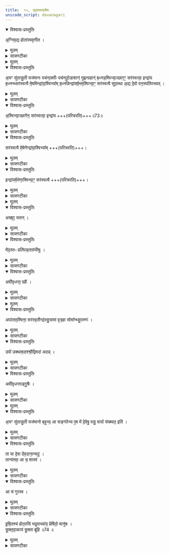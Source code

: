 ```yaml
---
title:  १५, सूक्तवाकप्रैषः
unicode_script: devanagari
---
```

<details open><summary>विश्वास-प्रस्तुतिः</summary>

अ॒ग्निम॒द्य होता॑रमवृणीत ।  
</details>

<details><summary>मूलम्</summary>

अ॒ग्निम॒द्य होता॑रमवृणीत ।  
</details>

<details><summary>सायणटीका</summary>

(SB) 1चतुर्दशे प्रधानपशुत्रयार्था अनूयाजप्रैषा उक्ताः । अथ पञ्चदशे सूक्तवाकप्रैषोऽभिधीयते - अद्यास्मितकर्मणि अयं यजमानः अग्निरूपं दैवं होतारं होमनिष्पादकं पुरुषं अवृणीत वृतवान् ।  
</details>


<details><summary>मूलम्</summary>

अ॒यꣳ सु॑तासु॒ती यज॑मानः ।  
पच॑न्प॒क्तीः ।  
पच॑न्पुरो॒डाशान्॑ ।  
गृ॒ह्णन्ग्रहान्॑ ।  
ब॒ध्नन्न॒श्विभ्या॒ञ्छाग॒ꣳ॒ सर॑स्वत्या॒ इन्द्रा॑य ।  
ब॒ध्नन्थ्सर॑स्वत्यै मे॒षमिन्द्रा॑या॒श्विभ्या᳚म् ।  
ब॒ध्नन्निन्द्रा॑यर्ष॒भम॒श्विभ्या॒ꣳ॒ सर॑स्वत्यै ।  
सू॒प॒स्था अ॒द्य दे॒वो वन॒स्पति॑रभवत् ।  
</details>

<details open><summary>विश्वास-प्रस्तुतिः</summary>

अ॒यꣳ सु॑तासु॒ती यज॑मानः पच॑न्प॒क्तीः पच॑न्पुरो॒डाशान्॑  गृ॒ह्णन्ग्रहान्॑  ब॒ध्नन्न॒श्विभ्या॒ञ्छाग॒ꣳ॒ सर॑स्वत्या॒ इन्द्रा॑य ब॒ध्नन्थ्सर॑स्वत्यै मे॒षमिन्द्रा॑या॒श्विभ्या᳚म् ब॒ध्नन्निन्द्रा॑यर्ष॒भम॒श्विभ्या॒ꣳ॒ सर॑स्वत्यै सूप॒स्था अ॒द्य दे॒वो वन॒स्पति॑रभवत् ।  
</details>

<details><summary>मूलम्</summary>

अ॒यꣳ सु॑तासु॒ती यज॑मानः पच॑न्प॒क्तीः पच॑न्पुरो॒डाशान्॑  गृ॒ह्णन्ग्रहान्॑  ब॒ध्नन्न॒श्विभ्या॒ञ्छाग॒ꣳ॒ सर॑स्वत्या॒ इन्द्रा॑य ब॒ध्नन्थ्सर॑स्वत्यै मे॒षमिन्द्रा॑या॒श्विभ्या᳚म् ब॒ध्नन्निन्द्रा॑यर्ष॒भम॒श्विभ्या॒ꣳ॒ सर॑स्वत्यै सूप॒स्था अ॒द्य दे॒वो वन॒स्पति॑रभवत् ।  
</details>

<details><summary>सायणटीका</summary>

कीदृशो यजमानः? सुतासुती, सुतमभिषुतं सोमसुरादि, असुतमभिषवरहितं पयःप्रभृति तदुभयमस्यास्तीति सुतासुती । किं कुर्वन्? पक्तीः पक्तव्यानि द्रव्याणि पचन् पक्वानि कुर्वन् तथा पुरोडाशान् ऐन्द्रसावित्रादीन् पचन्पक्तान्कुर्वन् ग्रहानाश्विनादीन् गृह्णन् पात्रेषु स्वीकुर्वन् योऽयं छागः तं सरस्वतीन्द्रयुक्ताभ्यामश्विभ्यां सर्वदेवार्थं यूपे बध्नन् तथा यो मेषः तं इन्द्राश्वयुक्तायै मुख्यायै सरस्वत्यै बध्नन् तथा यो वृषभः तमश्वसरस्वतीयुक्ताय मूख्यायेन्द्राय बध्नन् अद्यास्मिन्दिने वनस्पतिर्देवो यूपात्मकः सूपस्था अभवत् सुष्ठु स्थिरावस्थानयुक्तोऽभवत् ।  
</details>

<details open><summary>विश्वास-प्रस्तुतिः</summary>

अ॒श्विभ्या॒ञ्छागे॑न॒ सर॑स्वत्या॒ इन्द्रा॑य +++(परिचरति)+++॥73॥  
</details>

<details><summary>मूलम्</summary>

अ॒श्विभ्या॒ञ्छागे॑न॒ सर॑स्वत्या॒ इन्द्रा॑य +++(परिचरति)+++॥73॥  
</details>

<details><summary>सायणटीका</summary>

सरस्वतीन्द्रयुक्ताभ्यां मुख्याभ्यामश्विभ्यां छागेन पशुना यजमानः परिचरति ।  
</details>

<details open><summary>विश्वास-प्रस्तुतिः</summary>

सर॑स्वत्यै मे॒षेणेन्द्रा॑या॒श्विभ्या᳚म् +++(परिचरति)+++।  
</details>

<details><summary>मूलम्</summary>

सर॑स्वत्यै मे॒षेणेन्द्रा॑या॒श्विभ्या᳚म् +++(परिचरति)+++।  
</details>

<details><summary>सायणटीका</summary>

इन्द्राश्वियुक्तायै मुख्यायै सरस्वत्यै मेषेण पशुना परिचरति ।  
</details>

<details open><summary>विश्वास-प्रस्तुतिः</summary>

इन्द्रा॑यर्ष॒भेणा॒श्विभ्या॒ꣳ॒ सर॑स्वत्यै +++(परिचरति)+++।  
</details>

<details><summary>मूलम्</summary>

इन्द्रा॑यर्ष॒भेणा॒श्विभ्या॒ꣳ॒ सर॑स्वत्यै +++(परिचरति)+++।  
</details>

<details><summary>सायणटीका</summary>

अश्विसरस्वतीयुक्तायेन्द्राय वृषभेण पशुना परिचरति ।  
</details>


<details><summary>मूलम्</summary>

अख्ष॒ꣵ॒ स्तान्मे॑द॒स्तᳶ प्रति॑पच॒ताग्र॑भीषुः ।  
</details>

<details open><summary>विश्वास-प्रस्तुतिः</summary>

अख्ष॒ꣵ॒ स्तान् ।  
</details>

<details><summary>मूलम्</summary>

अख्ष॒ꣵ॒ स्तान् ।  
</details>

<details><summary>सायणटीका</summary>

तान्पशूनिन्द्रादयो देवा अक्षन् अशितवन्तः ।  
</details>

<details open><summary>विश्वास-प्रस्तुतिः</summary>

मे॑द॒स्तᳶ प्रति॑पच॒ताग्र॑भीषुः ।  
</details>

<details><summary>मूलम्</summary>

मे॑द॒स्तᳶ प्रति॑पच॒ताग्र॑भीषुः ।  
</details>

<details><summary>सायणटीका</summary>

मेदस्तः मेदांसि पचता पक्वानि हवींषि प्रत्यग्रभीषुः प्रतिगृहीतवन्तः ।  
</details>

<details open><summary>विश्वास-प्रस्तुतिः</summary>

अवी॑वृधन्त॒ ग्रहैः᳚ ।  
</details>

<details><summary>मूलम्</summary>

अवी॑वृधन्त॒ ग्रहैः᳚ ।  
</details>

<details><summary>सायणटीका</summary>

ग्रहैरनुष्ठितैः अवीवृधन्त वर्धित्वन्तः ।  
</details>


<details><summary>मूलम्</summary>

अपा॑ताम॒श्विना॒ सर॑स्व॒तीन्द्र॑स्सु॒त्रामा॑ वृत्र॒हा ।  
सोमा᳚न्थ्सु॒राम्णः॑ ।  
</details>

<details open><summary>विश्वास-प्रस्तुतिः</summary>

अपा॑ताम॒श्विना॒ सर॑स्व॒तीन्द्र॑स्सु॒त्रामा॑ वृत्र॒हा सोमा᳚न्थ्सु॒राम्णः॑ ।  
</details>

<details><summary>मूलम्</summary>

अपा॑ताम॒श्विना॒ सर॑स्व॒तीन्द्र॑स्सु॒त्रामा॑ वृत्र॒हा सोमा᳚न्थ्सु॒राम्णः॑ ।  
</details>

<details><summary>सायणटीका</summary>

अश्विनौ देवौ सोमान् सुराम्णः सुरासदृशानि सोमद्रव्याणि अपातां पीतवन्तौ ।  
सरस्वती च पीतवती ।  
सुत्रामा वृत्रहेन्द्रश्च पीतवान् ।  
</details>

<details open><summary>विश्वास-प्रस्तुतिः</summary>

उपो॑ उक्थाम॒दाश्श्रौ॒द्विमदा॑ अदन्न् ।  
</details>

<details><summary>मूलम्</summary>

उपो॑ उक्थाम॒दाश्श्रौ॒द्विमदा॑ अदन्न् ।  
</details>

<details><summary>सायणटीका</summary>

उपो समीपे उक्थामदाः शस्त्रवद्धर्षहेतुमन्त्रान् श्रौदश्रौषुः ।  
विमदाः विशेषेण हर्षयुक्ता अदन् भक्षितवन्तः ।  
</details>

<details open><summary>विश्वास-प्रस्तुतिः</summary>

अवी॑वृधन्ताङ्गू॒षैः ।  
</details>

<details><summary>मूलम्</summary>

अवी॑वृधन्ताङ्गू॒षैः ।  
</details>

<details><summary>सायणटीका</summary>

आङ्गूषैरङ्गविशेषैः अवीवृधन्त सम्यग्वर्धितवन्तः ।  
</details>


<details><summary>मूलम्</summary>

त्वाम॒द्यर्ष॑ आर्षेयर्षीणान्नपादवृणीत ।  

अ॒यꣳ सु॑तासु॒ती यज॑मानः ।  
ब॒हुभ्य॒ आ सङ्ग॑तेभ्यः ।  
ए॒ष मे॑ दे॒वेषु॒ वसु॒ वार्या य॑ख्ष्यत॒ इति॑ ।  
</details>

<details open><summary>विश्वास-प्रस्तुतिः</summary>

अ॒यꣳ सु॑तासु॒ती यज॑मानो ब॒हुभ्य॒ आ सङ्ग॑तेभ्य ए॒ष मे॑ दे॒वेषु॒ वसु॒ वार्या य॑ख्ष्यत॒ इति॑ ।  
</details>

<details><summary>मूलम्</summary>

अ॒यꣳ सु॑तासु॒ती यज॑मानो ब॒हुभ्य॒ आ सङ्ग॑तेभ्य ए॒ष मे॑ दे॒वेषु॒ वसु॒ वार्या य॑ख्ष्यत॒ इति॑ ।  
</details>

<details><summary>सायणटीका</summary>

अद्यास्मिन्कर्मणि हे ऋषे! अतीन्द्रियार्थदर्शिन्? हे होतः! त्वामयं यजमानोऽवृणीत वृतवान् । आर्षेय! हे ऋषिकुलोत्पन्न । ऋषीणां नपात्! हे ऋषिनप्तः? गोत्रप्रवर्तकमृषिं प्रति चतुर्थ! इत्यर्थः । एतदुभयमप्यृषिविशेषणम् । कीदृशो यजमानः? सुतासुती अभिषुतानभिषुतद्रव्यद्वयवान् ।  
किमर्थं वृतवानिति तदुच्शते - आसंगतेभ्यो बहुभ्य आगत्यास्मिन्कर्मणि संबद्धानां बहूनां देवानामर्थे । केनाभिप्रायेण वृतवानिति सोऽभिप्राय उच्यते - एष होता मे वसु वारि पुरोडाशरूपं वसु पयस्सुरारूपं वारि च देवेष्वायक्ष्यते समन्ताद्यागं करिष्यतीति ।  
</details>

<details open><summary>विश्वास-प्रस्तुतिः</summary>

ता या दे॒वा दे॑व॒दाना॒न्यदुः॑ ।  
तान्य॑स्मा॒ आ च॒ शास्व॑ ।  
</details>

<details><summary>मूलम्</summary>

ता या दे॒वा दे॑व॒दाना॒न्यदुः॑ ।  
तान्य॑स्मा॒ आ च॒ शास्व॑ ।  
</details>

<details><summary>सायणटीका</summary>

ता या देवदानानि यानि तानि देवेभ्यो दत्तानि हवींषि देवा अदुः ऋत्विजो दत्तवन्तः तानि सर्वाणि हविष्फलानि अस्मै यजमानाय आशास्व च सिध्यन्त्वित्येवमाशिषं च कुरु ।  
</details>

<details open><summary>विश्वास-प्रस्तुतिः</summary>

आ च॑ गुरस्व ।  
</details>

<details><summary>मूलम्</summary>

आ च॑ गुरस्व ।  
</details>

<details><summary>सायणटीका</summary>

आगुरस्व च तत्सिद्ध्यर्थमुद्यमं च कुरु ।  
</details>

<details open><summary>विश्वास-प्रस्तुतिः</summary>

इ॒षि॒तश्च॑ होत॒रसि॑ भद्र॒वाच्या॑य॒ प्रेषि॑तो॒ मानु॑षः ।  
सू॒क्त॒वा॒काय॑ सू॒क्ता ब्रू॑हि ॥74 ॥  
</details>

<details><summary>मूलम्</summary>

इ॒षि॒तश्च॑ होत॒रसि॑ भद्र॒वाच्या॑य॒ प्रेषि॑तो॒ मानु॑षः ।  
सू॒क्त॒वा॒काय॑ सू॒क्ता ब्रू॑हि ॥74 ॥  
</details>

<details><summary>सायणटीका</summary>

हे होतः! इषितो मयाऽभिलषितः प्रेषितश्चासि । भद्रवाच्याय कल्याणवचनाय प्रेषितो मानुषो होता त्वं सूक्तस्य वचनं वाको यस्य देवस्य सोऽयं देवः सूक्तवाकः तस्मै सूक्तवाकदेवाय सूक्ता ब्रूहि 'इदं द्यावापृथिवी' इत्वेतदनुवाकोक्ताति शोभनानि वचनानि कथय ॥



इति श्रीमत्सायणाचार्यविरचिते माधवीये वेदार्थप्रकाशे कृष्णयजुर्वेदीयतैत्तिरीयब्राह्मणभाष्ये द्वितीयाष्टके षष्ठप्रपाठके पञ्चदशोऽनुवाकः ॥

</details>

